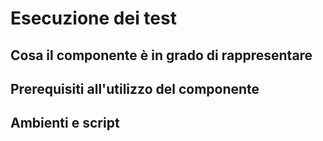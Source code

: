 # Esecuzione dei test

## Cosa il componente è in grado di rappresentare


## Prerequisiti all'utilizzo del componente


## Ambienti e script
